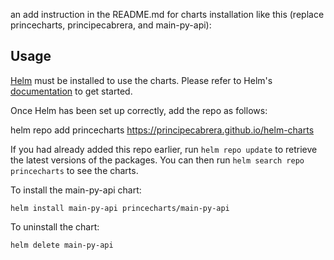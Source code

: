 an add instruction in the README.md for charts installation like this (replace princecharts, principecabrera, and main-py-api):

## Usage

[Helm](https://helm.sh) must be installed to use the charts.  Please refer to
Helm's [documentation](https://helm.sh/docs) to get started.

Once Helm has been set up correctly, add the repo as follows:

  helm repo add princecharts https://principecabrera.github.io/helm-charts

If you had already added this repo earlier, run `helm repo update` to retrieve
the latest versions of the packages.  You can then run `helm search repo
princecharts` to see the charts.

To install the main-py-api chart:

    helm install main-py-api princecharts/main-py-api

To uninstall the chart:

    helm delete main-py-api
